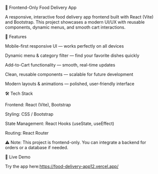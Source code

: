 🚀 Frontend-Only Food Delivery App

A responsive, interactive food delivery app frontend built with React (Vite) and Bootstrap. This project showcases a modern UI/UX with reusable components, dynamic menus, and smooth cart interactions.

🔹 Features

Mobile-first responsive UI — works perfectly on all devices

Dynamic menu & category filter — find your favorite dishes quickly

Add-to-Cart functionality — smooth, real-time updates

Clean, reusable components — scalable for future development

Modern layouts & animations — polished, user-friendly interface

🛠️ Tech Stack

Frontend: React (Vite), Bootstrap

Styling: CSS / Bootstrap

State Management: React Hooks (useState, useEffect)

Routing: React Router

⚠️ Note: This project is frontend-only. You can integrate a backend for orders or a database if needed.

🚀 Live Demo

Try the app here:https://food-delivery-app12.vercel.app/
